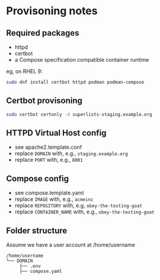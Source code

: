 # Provisoning notes

## Required packages

- httpd
- certbot
- a Compose specification compatible container runtime

eg, on RHEL 9:

```sh
sudo dnf install certbot httpd podman podman-compose
```

## Certbot provisoning

```sh
sudo certbot certonly -d superlists-staging.example.org
```

## HTTPD Virtual Host config

- see apache2.template.conf
- replace `DOMAIN` with, e.g., `staging.example.org`
- replace `PORT` with, e.g., `8001`

## Compose config

- see compose.template.yaml
- replace `IMAGE` with, e.g., `acmeinc`
- replace `REPOSITORY` with, e.g, `obey-the-testing-goat`
- replace `CONTAINER_NAME` with, e.g., `obey-the-testing-goat`

## Folder structure

Assume we have a user account at /home/username

```text
/home/username
└── DOMAIN
     ├── .env
     ├── compose.yaml
```
